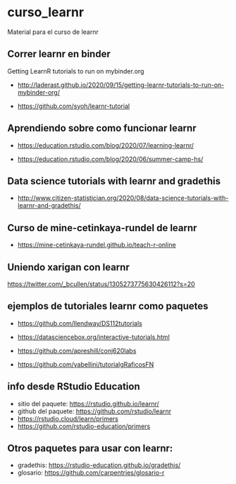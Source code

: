 # curso_learnr
Material para el curso de learnr

## Correr learnr en binder

Getting LearnR tutorials to run on mybinder.org

* http://laderast.github.io/2020/09/15/getting-learnr-tutorials-to-run-on-mybinder-org/

* https://github.com/syoh/learnr-tutorial

## Aprendiendo sobre como funcionar learnr

* https://education.rstudio.com/blog/2020/07/learning-learnr/

* https://education.rstudio.com/blog/2020/06/summer-camp-hs/

## Data science tutorials with learnr and gradethis

* http://www.citizen-statistician.org/2020/08/data-science-tutorials-with-learnr-and-gradethis/

## Curso de mine-cetinkaya-rundel de learnr

* https://mine-cetinkaya-rundel.github.io/teach-r-online

## Uniendo xarigan con learnr

https://twitter.com/_bcullen/status/1305273775630426112?s=20

## ejemplos de tutoriales learnr como paquetes

* https://github.com/llendway/DS112tutorials

* https://datasciencebox.org/interactive-tutorials.html

* https://github.com/apreshill/conj620labs

* https://github.com/yabellini/tutorialgRaficosFN

## info desde RStudio Education

* sitio del paquete: https://rstudio.github.io/learnr/
* github del paquete: https://github.com/rstudio/learnr
* https://rstudio.cloud/learn/primers
* https://github.com/rstudio-education/primers

## Otros paquetes para usar con learnr:
* gradethis: https://rstudio-education.github.io/gradethis/
* glosario: https://github.com/carpentries/glosario-r


